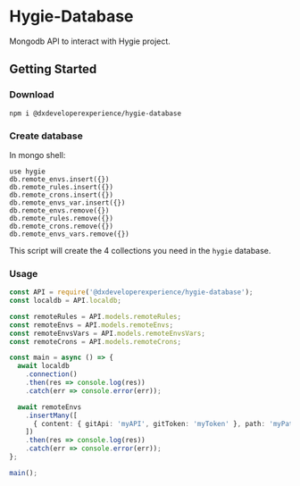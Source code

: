 # Hygie-Database

Mongodb API to interact with Hygie project.

## Getting Started

### Download

`npm i @dxdeveloperexperience/hygie-database`

### Create database

In mongo shell:

```
use hygie
db.remote_envs.insert({})
db.remote_rules.insert({})
db.remote_crons.insert({})
db.remote_envs_var.insert({})
db.remote_envs.remove({})
db.remote_rules.remove({})
db.remote_crons.remove({})
db.remote_envs_vars.remove({})
```

This script will create the 4 collections you need in the `hygie` database.

### Usage

```typescript
const API = require('@dxdeveloperexperience/hygie-database');
const localdb = API.localdb;

const remoteRules = API.models.remoteRules;
const remoteEnvs = API.models.remoteEnvs;
const remoteEnvsVars = API.models.remoteEnvsVars;
const remoteCrons = API.models.remoteCrons;

const main = async () => {
  await localdb
    .connection()
    .then(res => console.log(res))
    .catch(err => console.error(err));

  await remoteEnvs
    .insertMany([
      { content: { gitApi: 'myAPI', gitToken: 'myToken' }, path: 'myPath' },
    ])
    .then(res => console.log(res))
    .catch(err => console.error(err));
};

main();
```
